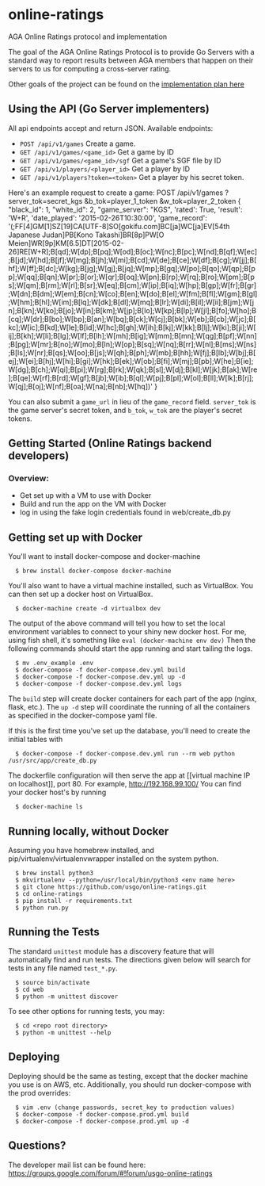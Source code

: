 online-ratings
==============

AGA Online Ratings protocol and implementation

The goal of the AGA Online Ratings Protocol is to provide Go Servers with a standard way to report results between AGA members that happen on their servers to us for computing a cross-server rating.

Other goals of the project can be found on the [implementation plan here](https://docs.google.com/document/d/1XOcpprw0Y8xhHTroYnUU7tt0rN6F3-T4_9sgOeifqwI)

## Using the API (Go Server implementers)

All api endpoints accept and return JSON.
Available endpoints:
  - `POST /api/v1/games` Create a game.
  - `GET /api/v1/games/<game_id>` Get a game by ID
  - `GET /api/v1/games/<game_id>/sgf` Get a game's SGF file by ID
  - `GET /api/v1/players/<player_id>` Get a player by ID
  - `GET /api/v1/players?token=<token>` Get a player by his secret token.

Here's an example request to create a game:
POST /api/v1/games
  ?server_tok=secret_kgs
  &b_tok=player_1_token
  &w_tok=player_2_token
{
  "black_id": 1,
  "white_id": 2,
  "game_server": "KGS",
  'rated': True,
  'result': 'W+R',
  'date_played': '2015-02-26T10:30:00',
  'game_record': '(;FF[4]GM[1]SZ[19]CA[UTF-8]SO[gokifu.com]BC[ja]WC[ja]EV[54th Japanese Judan]PB[Kono Takashi]BR[8p]PW[O Meien]WR[9p]KM[6.5]DT[2015-02-26]RE[W+R];B[qd];W[dp];B[pq];W[od];B[oc];W[nc];B[pc];W[nd];B[qf];W[ec];B[jd];W[hd];B[jf];W[mg];B[jh];W[mi];B[cd];W[de];B[ce];W[df];B[cg];W[jj];B[hf];W[ff];B[dc];W[kg];B[jg];W[gj];B[jq];W[mp];B[gq];W[po];B[qo];W[qp];B[pp];W[qq];B[qn];W[pr];B[or];W[qr];B[oq];W[pn];B[rp];W[rq];B[ro];W[pm];B[ps];W[qm];B[rm];W[rl];B[sr];W[eq];B[cm];W[ip];B[iq];W[hp];B[gp];W[fr];B[gr];W[dn];B[dm];W[em];B[cn];W[co];B[en];W[do];B[el];W[fm];B[fl];W[gm];B[gl];W[hm];B[hl];W[im];B[lq];W[dk];B[dl];W[mq];B[lr];W[di];B[il];W[ii];B[jm];W[jn];B[kn];W[ko];B[jo];W[in];B[km];W[jp];B[lo];W[kp];B[lp];W[jl];B[fo];W[ho];B[cq];W[dr];B[bo];W[bp];B[an];W[bq];B[ck];W[cj];B[bk];W[eb];B[cb];W[jc];B[kc];W[ic];B[kd];W[le];B[id];W[hc];B[gh];W[ih];B[kj];W[kk];B[lj];W[ki];B[ji];W[ij];B[kh];W[li];B[lg];W[lf];B[lh];W[mh];B[ig];W[mm];B[mn];W[qg];B[pf];W[nn];B[pg];W[mr];B[no];W[mo];B[ln];W[op];B[sq];W[nq];B[rr];W[nl];B[ms];W[ns];B[ls];W[nr];B[qs];W[oo];B[js];W[qh];B[ph];W[mb];B[hh];W[fj];B[lb];W[bj];B[ej];W[ei];B[hj];W[hi];B[gi];W[hk];B[ek];W[ob];B[fi];W[mj];B[pb];W[he];B[ie];W[dg];B[ch];W[qi];B[pi];W[rg];B[rk];W[qk];B[sl];W[dj];B[kl];W[jk];B[ak];W[re];B[qe];W[rf];B[rd];W[gf];B[jb];W[ib];B[ql];W[pj];B[pl];W[ol];B[ll];W[lk];B[rj];W[qj];B[oj];W[nf];B[oa];W[na];B[nb];W[hq])'
}

You can also submit a `game_url` in lieu of the `game_record` field. `server_tok` is the game server's secret token, and `b_tok`, `w_tok` are the player's secret tokens. 


## Getting Started (Online Ratings backend developers)
### Overview:
 - Get set up with a VM to use with Docker
 - Build and run the app on the VM with Docker
 - log in using the fake login credentials found in web/create_db.py

## Getting set up with Docker
You'll want to install docker-compose and docker-machine
```
  $ brew install docker-compose docker-machine
```

You'll also want to have a virtual machine installed, such as VirtualBox. You can then set up a docker host on VirtualBox.
```
  $ docker-machine create -d virtualbox dev
```
The output of the above command will tell you how to set the local environment variables to connect to your shiny new docker host.  For me, using fish shell, it's something like `eval (docker-machine env dev)`
Then the following commands should start the app running and start tailing the logs.
```
  $ mv .env_example .env
  $ docker-compose -f docker-compose.dev.yml build
  $ docker-compose -f docker-compose.dev.yml up -d
  $ docker-compose -f docker-compose.dev.yml logs
```
The `build` step will create docker containers for each part of the app (nginx, flask, etc.). The `up -d` step will coordinate the running of all the containers as specified in the docker-compose yaml file.

If this is the first time you've set up the database, you'll need to create the initial tables with 
```
  $ docker-compose -f docker-compose.dev.yml run --rm web python /usr/src/app/create_db.py
```
The dockerfile configuration will then serve the app at [[virtual machine IP on localhost]], port 80. For example, http://192.168.99.100/ You can find your docker host's by running
```
  $ docker-machine ls
```

## Running locally, without Docker
Assuming you have homebrew installed, and pip/virtualenv/virtualenvwrapper installed on the system python. 
```
  $ brew install python3
  $ mkvirtualenv --python=/usr/local/bin/python3 <env name here>
  $ git clone https://github.com/usgo/online-ratings.git
  $ cd online-ratings
  $ pip install -r requirements.txt
  $ python run.py
```


## Running the Tests
The standard `unittest` module has a discovery feature that will automatically find and run tests.  The directions given below will search for tests in any file named `test_*.py`.
```
  $ source bin/activate
  $ cd web
  $ python -m unittest discover
```
To see other options for running tests, you may:
```
  $ cd <repo root directory>
  $ python -m unittest --help
```

## Deploying

Deploying should be the same as testing, except that the docker machine you use is on AWS, etc. Additionally, you should run docker-compose with the prod overrides:
```
  $ vim .env (change passwords, secret_key to production values)
  $ docker-compose -f docker-compose.prod.yml build
  $ docker-compose -f docker-compose.prod.yml up -d
```

## Questions?
The developer mail list can be found here:
https://groups.google.com/forum/#!forum/usgo-online-ratings
